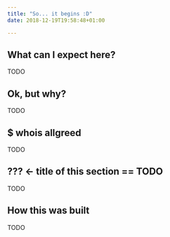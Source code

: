 ```yaml
---
title: "So... it begins :D"
date: 2018-12-19T19:58:48+01:00

---
```


## What can I expect here?
TODO

## Ok, but why?
TODO

## $ whois allgreed
TODO

## ??? <- title of this section == TODO
TODO

## How this was built
TODO

